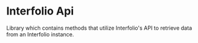 # Interfolio Api

Library which contains methods that utilize Interfolio's API to retrieve data from an Interfolio instance. 
